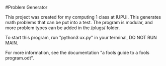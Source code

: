 #Problem Generator

This project was created for my computing 1 class at IUPUI.  This generates math problems that can be put into a test.  The program is modular, and more problem types can be added in the /plugs/ folder.

To start this program, run "python3 ux.py" in your terminal, DO NOT RUN MAIN.

For more information, see the documentation "a fools guide to a fools program.odt".
